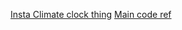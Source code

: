 <a href="https://blog.arduino.cc/2022/12/08/monitoring-environmental-pollution-with-the-arduino-mkr-wan-1300/?utm_campaign=later-linkinbio-arduino.cc&utm_content=later-31603089&utm_medium=social&utm_source=linkin.bio">Insta Climate clock thing</a>
<a href="https://www.instructables.com/Environmental-Toolkit-for-an-Ecological-Area-V2/">Main code ref</a>

